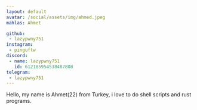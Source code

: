 ```yaml
---
layout: default
avatar: /social/assets/img/ahmed.jpeg
mahlas: Ahmet

github: 
 - lazypwny751
instagram: 
 - pinguftw
discord:
 - name: lazypwny751
   id: 612185954538487808
telegram:
 - lazypwny751
---
```


Hello, my name is Ahmet(22) from Turkey, i love to do shell scripts and rust programs.
